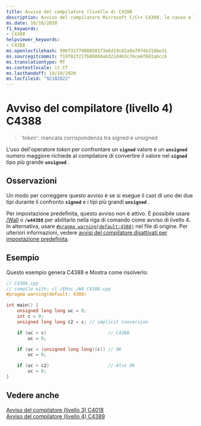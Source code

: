 ```yaml
---
title: Avviso del compilatore (livello 4) C4388
description: Avviso del compilatore Microsoft C/C++ C4388, le cause e la risoluzione.
ms.date: 10/16/2020
f1_keywords:
- C4388
helpviewer_keywords:
- C4388
ms.openlocfilehash: 996f31f7908020173e6d19c02a9a7974b318be31
ms.sourcegitcommit: f19f02f217b80804ab321d463c76ce6f681abcc6
ms.translationtype: MT
ms.contentlocale: it-IT
ms.lasthandoff: 10/19/2020
ms.locfileid: "92182822"
---
```

# <a name="compiler-warning-level-4-c4388"></a>Avviso del compilatore (livello 4) C4388

> '*token*': mancata corrispondenza tra signed e unsigned

L'uso dell'operatore *token* per confrontare un **`signed`** valore e un **`unsigned`** numero maggiore richiede al compilatore di convertire il valore nel **`signed`** tipo più grande **`unsigned`** .

## <a name="remarks"></a>Osservazioni

Un modo per correggere questo avviso è se si esegue il cast di uno dei due tipi durante il confronto **`signed`** e i tipi più grandi **`unsigned`** .

Per impostazione predefinita, questo avviso non è attivo. È possibile usare [/Wall](../../build/reference/compiler-option-warning-level.md) o **`/w44388`** per abilitarlo nella riga di comando come avviso di livello 4. In alternativa, usare [`#pragma warning(default:4388)`](../../preprocessor/warning.md) nel file di origine. Per ulteriori informazioni, vedere [avvisi del compilatore disattivati per impostazione predefinita](../../preprocessor/compiler-warnings-that-are-off-by-default.md).

## <a name="example"></a>Esempio

Questo esempio genera C4388 e Mostra come risolverlo:

```cpp
// C4388.cpp
// compile with: cl /EHsc /W4 C4388.cpp
#pragma warning(default: 4388)

int main() {
    unsigned long long uc = 0;
    int c = 0;
    unsigned long long c2 = c; // implicit conversion

    if (uc < c)                       // C4388
        uc = 0;

    if (uc < (unsigned long long)(c)) // OK
        uc = 0;

    if (uc < c2)                      // Also OK
        uc = 0;
}
```

## <a name="see-also"></a>Vedere anche

[Avviso del compilatore (livello 3) C4018](compiler-warning-level-3-c4018.md)\
[Avviso del compilatore (livello 4) C4389](compiler-warning-level-4-c4389.md)
